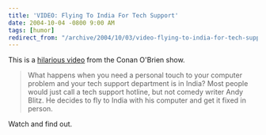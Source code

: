 ```yaml
---
title: 'VIDEO: Flying To India For Tech Support'
date: 2004-10-04 -0800 9:00 AM
tags: [humor]
redirect_from: "/archive/2004/10/03/video-flying-to-india-for-tech-support.aspx/"
---
```


This is a [hilarious video](http://methodshop.com/tech/articles/conan/)
from the Conan O'Brien show.

> What happens when you need a personal touch to your computer problem
> and your tech support department is in India? Most people would just
> call a tech support hotline, but not comedy writer Andy Blitz. He
> decides to fly to India with his computer and get it fixed in person.

Watch and find out.

